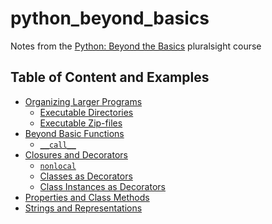 # python_beyond_basics

Notes from the [Python: Beyond the Basics][1] pluralsight course

## Table of Content and Examples

  - [Organizing Larger Programs](module1/program_structure.md)
    - [Executable Directories](reader/)
    - [Executable Zip-files](reader.zip)
  - [Beyond Basic Functions](module2/beyond_basic_functions.md)
    - [`__call__`](resolver/)
  - [Closures and Decorators](module3/closures_and_decorators.md)
    - [`nonlocal`](timer/)
    - [Classes as Decorators](counter/)
    - [Class Instances as Decorators](tracer/)
  - [Properties and Class Methods](module4/properties_and_class_methods.md)
  - [Strings and Representations](module5/strings_and_representations.ipynb)

 [1]: https://app.pluralsight.com/library/courses/python-beyond-basics
